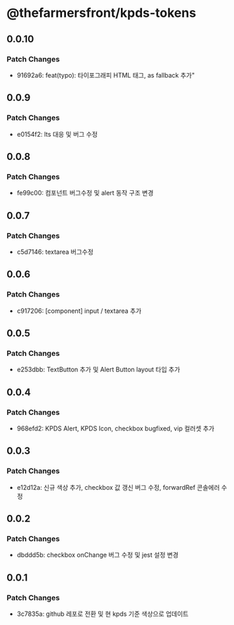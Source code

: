 # @thefarmersfront/kpds-tokens

## 0.0.10

### Patch Changes

- 91692a6: feat(typo): 타이포그래피 HTML 태그, as fallback 추가"

## 0.0.9

### Patch Changes

- e0154f2: lts 대응 및 버그 수정

## 0.0.8

### Patch Changes

- fe99c00: 컴포넌트 버그수정 및 alert 동작 구조 변경

## 0.0.7

### Patch Changes

- c5d7146: textarea 버그수정

## 0.0.6

### Patch Changes

- c917206: [component] input / textarea 추가

## 0.0.5

### Patch Changes

- e253dbb: TextButton 추가 및 Alert Button layout 타입 추가

## 0.0.4

### Patch Changes

- 968efd2: KPDS Alert, KPDS Icon, checkbox bugfixed, vip 컬러셋 추가

## 0.0.3

### Patch Changes

- e12d12a: 신규 색상 추가, checkbox 값 갱신 버그 수정, forwardRef 콘솔에러 수정

## 0.0.2

### Patch Changes

- dbddd5b: checkbox onChange 버그 수정 및 jest 설정 변경

## 0.0.1

### Patch Changes

- 3c7835a: github 레포로 전환 및 현 kpds 기준 색상으로 업데이트
